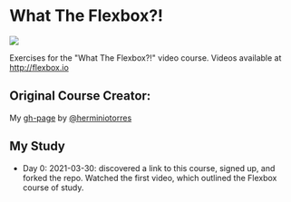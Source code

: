 # What The Flexbox?!

![](https://flexbox.io/images/WTF/share.png)

Exercises for the "What The Flexbox?!" video course. Videos available at <http://flexbox.io>

##  Original Course Creator:
My [gh-page](https://herminiotorres.github.io/whattheflexbox) by [@herminiotorres](https://twitter.com/herminiotorres)

## My Study 

* Day 0: 2021-03-30: discovered a link to this course, signed up, and forked the repo. Watched the first video, which outlined the Flexbox course of study. 
